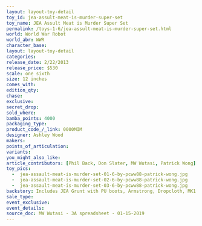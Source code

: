 ```yaml
---
layout: layout-toy-detail 
toy_id: jea-assult-meat-is-murder-super-set
toy_name: JEA Assult Meat is Murder Super Set
permalink: /toys-1-6/jea-assult-meat-is-murder-super-set.html
world: World War Robot
world_abr: WWR
character_base: 
layout: layout-toy-detail
categories: 
release_date: 2/22/2013
release_price: $530 
scale: one sixth
size: 12 inches
comes_with: 
edition_qty: 
chase: 
exclusive: 
secret_drop: 
sold_where: 
bamba_points: 4000
packaging_type: 
product_code_/_link: 0000MIM
designer: Ashley Wood
makers: 
points_of_articulation: 
variants: 
you_might_also_like: 
article_contributors: [Phil Back, Don Slater, MW Wutasi, Patrick Wong]
toy_pics: 
  -  jea-assault-meat-is-murder-set-01-6-by-pcww88-patrick-wong.jpg
  -  jea-assault-meat-is-murder-set-02-6-by-pcww88-patrick-wong.jpg
  -  jea-assault-meat-is-murder-set-03-6-by-pcww88-patrick-wong.jpg
backstory: Includes JEA Grunt with PU boots, Armstrong, Dropcloth, MK1 & MK2 Squares
sale_type: 
event_exclusive: 
event_details: 
source_doc: MW Wutasi - 3A spreadsheet - 01-15-2019
---
```

